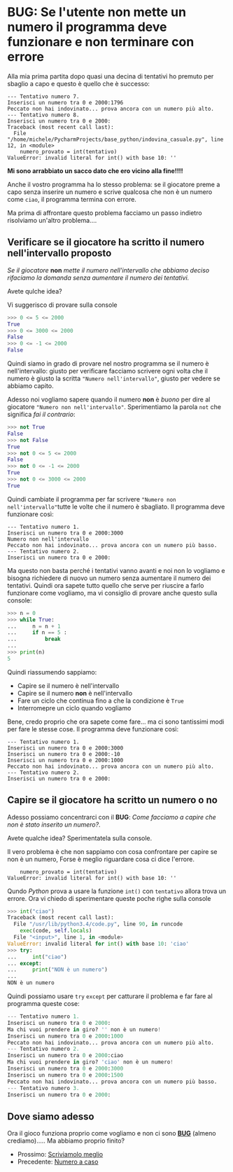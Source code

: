 # BUG: Se l'utente non mette un numero il programma deve funzionare e non terminare con errore

Alla mia prima partita dopo quasi una decina di tentativi ho premuto per sbaglio a capo e questo è quello che è 
successo:

```
--- Tentativo numero 7.
Inserisci un numero tra 0 e 2000:1796
Peccato non hai indovinato... prova ancora con un numero più alto.
--- Tentativo numero 8.
Inserisci un numero tra 0 e 2000:
Traceback (most recent call last):
  File "/home/michele/PycharmProjects/base_python/indovina_casuale.py", line 12, in <module>
    numero_provato = int(tentativo)
ValueError: invalid literal for int() with base 10: ''
```

**Mi sono arrabbiato un sacco dato che ero vicino alla fine!!!!**

Anche il vostro programma ha lo stesso problema: se il giocatore preme a capo senza inserire un numero e scrive qualcosa
che non è un numero come `ciao`, il programma termina con errore.

Ma prima di affrontare questo problema facciamo un passo indietro risolviamo un'altro problema....

## Verificare se il giocatore ha scritto il numero nell'intervallo proposto

*Se il giocatore* **non** *mette il numero nell'intervallo che abbiamo deciso rifaciamo la domanda senza aumentare il 
numero dei tentativi.*

Avete qulche idea?

Vi suggerisco di provare sulla console

```python
>>> 0 <= 5 <= 2000
True
>>> 0 <= 3000 <= 2000
False
>>> 0 <= -1 <= 2000
False
```

Quindi siamo in grado di provare nel nostro programma se il numero è nell'intervallo: giusto per verificare facciamo
scrivere ogni volta che il numero è giusto la scritta `"Numero nell'intervallo"`, giusto per vedere se abbiamo capito.

Adesso noi vogliamo sapere quando il numero **non** è *buono* per dire al giocatore `"Numero non nell'intervallo"`. 
Sperimentiamo la parola `not` che significa *fai il contrario*:

```python
>>> not True
False
>>> not False
True
>>> not 0 <= 5 <= 2000
False
>>> not 0 <= -1 <= 2000
True
>>> not 0 <= 3000 <= 2000
True
```

Quindi cambiate il programma per far scrivere `"Numero non nell'intervallo"`tutte le volte 
che il numero è sbagliato. Il programma deve funzionare così:

    --- Tentativo numero 1.
    Inserisci un numero tra 0 e 2000:3000
    Numero non nell'intervallo
    Peccato non hai indovinato... prova ancora con un numero più basso.
    --- Tentativo numero 2.
    Inserisci un numero tra 0 e 2000:

Ma questo non basta perché i tentativi vanno avanti e noi non lo vogliamo e bisogna richiedere di nuovo un numero senza 
aumentare il numero dei tentativi. Quindi ora sapete tutto quello che serve per riuscire a farlo funzionare come
vogliamo, ma vi consiglio di provare anche questo sulla console:

```python
>>> n = 0
>>> while True:
...     n = n + 1
...     if n == 5 :
...         break
... 
>>> print(n)
5
```

Quindi riassumendo sappiamo:

* Capire se il numero è nell'intervallo
* Capire se il numero **non** è nell'intervallo
* Fare un ciclo che continua fino a che la condizione è `True`
* Interromepre un ciclo quando vogliamo

Bene, credo proprio che ora sapete come fare... ma ci sono tantissimi modi per fare le stesse cose. Il programma deve
funzionare così:

```
--- Tentativo numero 1.
Inserisci un numero tra 0 e 2000:3000
Inserisci un numero tra 0 e 2000:-10
Inserisci un numero tra 0 e 2000:1000
Peccato non hai indovinato... prova ancora con un numero più alto.
--- Tentativo numero 2.
Inserisci un numero tra 0 e 2000:
```

## Capire se il giocatore ha scritto un numero o no

Adesso possiamo concentrarci con il **BUG**: *Come facciamo a capire che non è stato inserito un numero?*.

Avete qualche idea? Sperimentatela sulla console.

Il vero problema è che non sappiamo con cosa confrontare per capire se non è un numero, Forse è meglio riguardare cosa
ci dice l'errore.
```
    numero_provato = int(tentativo)
ValueError: invalid literal for int() with base 10: ''
```

Qundo *Python* prova a usare la funzione `int()` con `tentativo` allora trova un errore. Ora vi chiedo di sperimentare
queste poche righe sulla console


```python
>>> int("ciao")
Traceback (most recent call last):
  File "/usr/lib/python3.4/code.py", line 90, in runcode
    exec(code, self.locals)
  File "<input>", line 1, in <module>
ValueError: invalid literal for int() with base 10: 'ciao'
>>> try:
...     int("ciao")
... except:
...     print("NON è un numero")
... 
NON è un numero
```

Quindi possiamo usare `try` `except` per catturare il problema e far fare al programma queste cose:

```python
--- Tentativo numero 1.
Inserisci un numero tra 0 e 2000:
Ma chi vuoi prendere in giro? '' non è un numero!
Inserisci un numero tra 0 e 2000:1000
Peccato non hai indovinato... prova ancora con un numero più alto.
--- Tentativo numero 2.
Inserisci un numero tra 0 e 2000:ciao
Ma chi vuoi prendere in giro? 'ciao' non è un numero!
Inserisci un numero tra 0 e 2000:3000
Inserisci un numero tra 0 e 2000:1500
Peccato non hai indovinato... prova ancora con un numero più basso.
--- Tentativo numero 3.
Inserisci un numero tra 0 e 2000:
```


## Dove siamo adesso

Ora il gioco funziona proprio come vogliamo e non ci sono [**BUG**](bug.py) (almeno crediamo)..... Ma abbiamo proprio 
finito?

* Prossimo: [Scriviamolo meglio](refact.md)
* Precedente: [Numero a caso](casuale.md)

